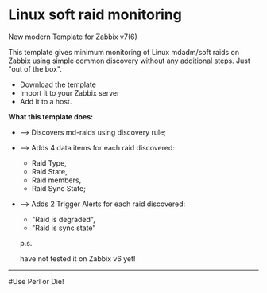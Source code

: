 # Linux soft raid monitoring
New modern Template for Zabbix v7(6)


This template gives minimum monitoring of Linux mdadm/soft raids on Zabbix using simple common discovery without any additional steps. 
Just "out of the box".

- Download the template
- Import it to your Zabbix server
- Add it to a host.


**What this template does:**

- --> Discovers md-raids using discovery rule;
- --> Adds 4 data items for each raid discovered:
  + Raid Type,
  + Raid State,
  + Raid members,
  + Raid Sync State;
- --> Adds 2 Trigger Alerts for each raid discovered:
  + "Raid is degraded",
  + "Raid is sync state"


  p.s.
  
  have not tested it on Zabbix v6 yet!

 
---
#Use Perl or Die!
